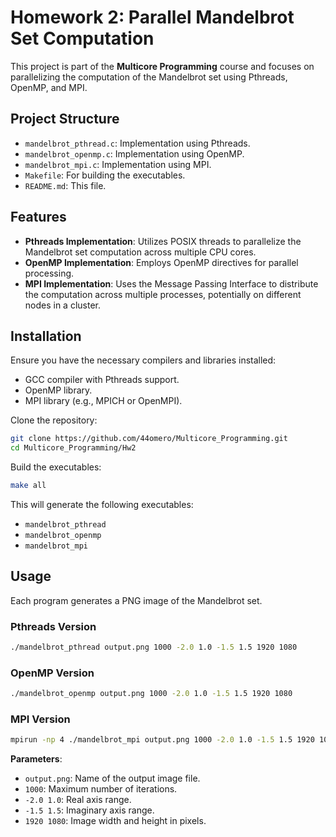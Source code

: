 # Homework 2: Parallel Mandelbrot Set Computation

This project is part of the **Multicore Programming** course and focuses on parallelizing the computation of the Mandelbrot set using Pthreads, OpenMP, and MPI.

## Project Structure

- `mandelbrot_pthread.c`: Implementation using Pthreads.
- `mandelbrot_openmp.c`: Implementation using OpenMP.
- `mandelbrot_mpi.c`: Implementation using MPI.
- `Makefile`: For building the executables.
- `README.md`: This file.

## Features

- **Pthreads Implementation**: Utilizes POSIX threads to parallelize the Mandelbrot set computation across multiple CPU cores.
- **OpenMP Implementation**: Employs OpenMP directives for parallel processing.
- **MPI Implementation**: Uses the Message Passing Interface to distribute the computation across multiple processes, potentially on different nodes in a cluster.

## Installation

Ensure you have the necessary compilers and libraries installed:

- GCC compiler with Pthreads support.
- OpenMP library.
- MPI library (e.g., MPICH or OpenMPI).

Clone the repository:

```bash
git clone https://github.com/44omero/Multicore_Programming.git
cd Multicore_Programming/Hw2
```

Build the executables:

```bash
make all
```

This will generate the following executables:

- `mandelbrot_pthread`
- `mandelbrot_openmp`
- `mandelbrot_mpi`

## Usage

Each program generates a PNG image of the Mandelbrot set.

### Pthreads Version

```bash
./mandelbrot_pthread output.png 1000 -2.0 1.0 -1.5 1.5 1920 1080
```

### OpenMP Version

```bash
./mandelbrot_openmp output.png 1000 -2.0 1.0 -1.5 1.5 1920 1080
```

### MPI Version

```bash
mpirun -np 4 ./mandelbrot_mpi output.png 1000 -2.0 1.0 -1.5 1.5 1920 1080
```

**Parameters**:

- `output.png`: Name of the output image file.
- `1000`: Maximum number of iterations.
- `-2.0 1.0`: Real axis range.
- `-1.5 1.5`: Imaginary axis range.
- `1920 1080`: Image width and height in pixels.

